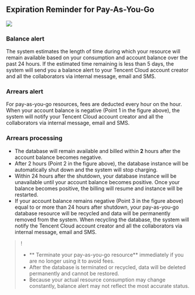 ## Expiration Reminder for Pay-As-You-Go

![](https://mccdn.qcloud.com/img567f91951599d.png)

### Balance alert
The system estimates the length of time during which your resource will remain available based on your consumption and account balance over the past 24 hours. If the estimated time remaining is less than 5 days, the system will send you a balance alert to your Tencent Cloud account creator and all the collaborators via internal message, email and SMS.

### Arrears alert
For pay-as-you-go resources, fees are deducted every hour on the hour. When your account balance is negative (Point 1 in the figure above), the system will notify your Tencent Cloud account creator and all the collaborators via internal message, email and SMS.

### Arrears processing
- The database will remain available and billed within **2** hours after the account balance becomes negative.
- After 2 hours (Point 2 in the figure above), the database instance will be automatically shut down and the system will stop charging.
- Within 24 hours after the shutdown, your database instance will be unavailable until your account balance becomes positive. Once your balance becomes positive, the billing will resume and instance will be restarted.
- If your account balance remains negative (Point 3 in the figure above) equal to or more than 24 hours after shutdown, your pay-as-you-go database resource will be recycled and data will be permanently removed from the system.
When recycling the database, the system will notify the Tencent Cloud account creator and all the collaborators via internal message, email and SMS.

>!
> - ** Terminate your pay-as-you-go resource** immediately if you are no longer using it to avoid fees.
> - After the database is terminated or recycled, data will be deleted permanently and cannot be restored.
> - Because your actual resource consumption may change constantly, balance alert may not reflect the most accurate status.


